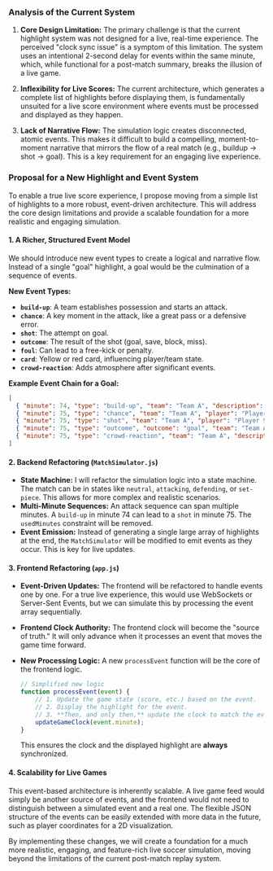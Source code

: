 ### Analysis of the Current System

1.  **Core Design Limitation:** The primary challenge is that the current highlight system was not designed for a live, real-time experience. The perceived "clock sync issue" is a symptom of this limitation. The system uses an intentional 2-second delay for events within the same minute, which, while functional for a post-match summary, breaks the illusion of a live game.

2.  **Inflexibility for Live Scores:** The current architecture, which generates a complete list of highlights before displaying them, is fundamentally unsuited for a live score environment where events must be processed and displayed as they happen.

3.  **Lack of Narrative Flow:** The simulation logic creates disconnected, atomic events. This makes it difficult to build a compelling, moment-to-moment narrative that mirrors the flow of a real match (e.g., buildup -> shot -> goal). This is a key requirement for an engaging live experience.

### Proposal for a New Highlight and Event System

To enable a true live score experience, I propose moving from a simple list of highlights to a more robust, event-driven architecture. This will address the core design limitations and provide a scalable foundation for a more realistic and engaging simulation.

#### 1. A Richer, Structured Event Model

We should introduce new event types to create a logical and narrative flow. Instead of a single "goal" highlight, a goal would be the culmination of a sequence of events.

**New Event Types:**

*   **`build-up`**: A team establishes possession and starts an attack.
*   **`chance`**: A key moment in the attack, like a great pass or a defensive error.
*   **`shot`**: The attempt on goal.
*   **`outcome`**: The result of the shot (goal, save, block, miss).
*   **`foul`**: Can lead to a free-kick or penalty.
*   **`card`**: Yellow or red card, influencing player/team state.
*   **`crowd-reaction`**: Adds atmosphere after significant events.

**Example Event Chain for a Goal:**

```json
[
  { "minute": 74, "type": "build-up", "team": "Team A", "description": "Team A is patiently building from the back." },
  { "minute": 75, "type": "chance", "team": "Team A", "player": "Player 10", "description": "Player 10 plays a brilliant through-ball!" },
  { "minute": 75, "type": "shot", "team": "Team A", "player": "Player 9", "description": "Player 9 is one-on-one with the keeper and takes the shot!" },
  { "minute": 75, "type": "outcome", "outcome": "goal", "team": "Team A", "player": "Player 9", "description": "GOAL! He slots it past the keeper! What a finish!" },
  { "minute": 75, "type": "crowd-reaction", "team": "Team A", "description": "The home crowd erupts!" }
]
```

#### 2. Backend Refactoring (`MatchSimulator.js`)

*   **State Machine:** I will refactor the simulation logic into a state machine. The match can be in states like `neutral`, `attacking`, `defending`, or `set-piece`. This allows for more complex and realistic scenarios.
*   **Multi-Minute Sequences:** An attack sequence can span multiple minutes. A `build-up` in minute 74 can lead to a `shot` in minute 75. The `usedMinutes` constraint will be removed.
*   **Event Emission:** Instead of generating a single large array of highlights at the end, the `MatchSimulator` will be modified to emit events as they occur. This is key for live updates.

#### 3. Frontend Refactoring (`app.js`)

*   **Event-Driven Updates:** The frontend will be refactored to handle events one by one. For a true live experience, this would use WebSockets or Server-Sent Events, but we can simulate this by processing the event array sequentially.
*   **Frontend Clock Authority:** The frontend clock will become the "source of truth." It will only advance when it processes an event that moves the game time forward.
*   **New Processing Logic:** A new `processEvent` function will be the core of the frontend logic.

    ```javascript
    // Simplified new logic
    function processEvent(event) {
        // 1. Update the game state (score, etc.) based on the event.
        // 2. Display the highlight for the event.
        // 3. **Then, and only then,** update the clock to match the event's minute.
        updateGameClock(event.minute);
    }
    ```

    This ensures the clock and the displayed highlight are **always** synchronized.

#### 4. Scalability for Live Games

This event-based architecture is inherently scalable. A live game feed would simply be another source of events, and the frontend would not need to distinguish between a simulated event and a real one. The flexible JSON structure of the events can be easily extended with more data in the future, such as player coordinates for a 2D visualization.

By implementing these changes, we will create a foundation for a much more realistic, engaging, and feature-rich live soccer simulation, moving beyond the limitations of the current post-match replay system.